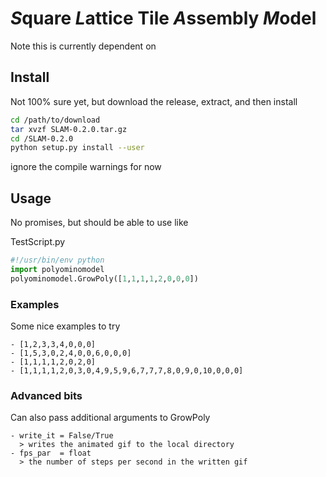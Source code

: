 # *S*quare *L*attice Tile *A*ssembly *M*odel 

Note this is currently dependent on


## Install

Not 100% sure yet, but download the release, extract, and then install
```bash
cd /path/to/download
tar xvzf SLAM-0.2.0.tar.gz
cd /SLAM-0.2.0
python setup.py install --user 
```
ignore the compile warnings for now

## Usage

No promises, but should be able to use like 

TestScript.py
```python
#!/usr/bin/env python
import polyominomodel
polyominomodel.GrowPoly([1,1,1,1,2,0,0,0])
```

### Examples

Some nice examples to try

    - [1,2,3,3,4,0,0,0]
    - [1,5,3,0,2,4,0,0,6,0,0,0]
    - [1,1,1,1,2,0,2,0]
    - [1,1,1,1,2,0,3,0,4,9,5,9,6,7,7,7,8,0,9,0,10,0,0,0]
    
### Advanced bits

Can also pass additional arguments to GrowPoly

    - write_it = False/True 
      > writes the animated gif to the local directory
    - fps_par  = float
      > the number of steps per second in the written gif
